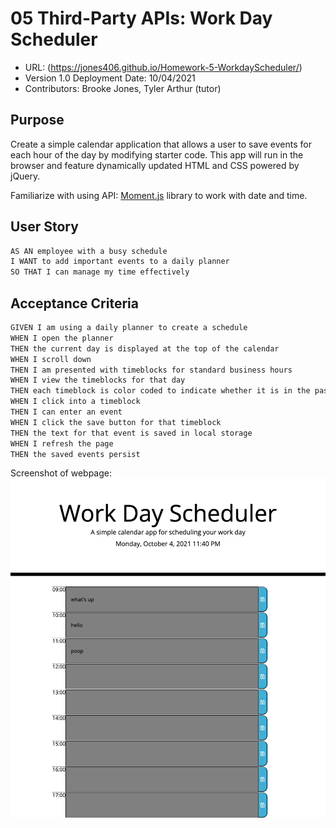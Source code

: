 # 05 Third-Party APIs: Work Day Scheduler
- URL: (https://jones406.github.io/Homework-5-WorkdayScheduler/)
- Version 1.0 Deployment Date: 10/04/2021 
- Contributors: Brooke Jones, Tyler Arthur (tutor)

## Purpose
Create a simple calendar application that allows a user to save events for each hour of the day by modifying starter code. This app will run in the browser and feature dynamically updated HTML and CSS powered by jQuery.

Familiarize with using API: 
[Moment.js](https://momentjs.com/) library to work with date and time. 

## User Story

```md
AS AN employee with a busy schedule
I WANT to add important events to a daily planner
SO THAT I can manage my time effectively
```

## Acceptance Criteria

```md
GIVEN I am using a daily planner to create a schedule
WHEN I open the planner
THEN the current day is displayed at the top of the calendar
WHEN I scroll down
THEN I am presented with timeblocks for standard business hours
WHEN I view the timeblocks for that day
THEN each timeblock is color coded to indicate whether it is in the past, present, or future
WHEN I click into a timeblock
THEN I can enter an event
WHEN I click the save button for that timeblock
THEN the text for that event is saved in local storage
WHEN I refresh the page
THEN the saved events persist
```

Screenshot of webpage:
![Coding Quiz Webpage](./Assets/screengrab_webpage.png)